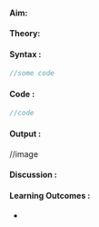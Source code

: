 #### Aim:
#### Theory:

#### Syntax :

```cpp
//some code
```

#### Code :

```cpp
//code
```

#### Output : 
//image


#### Discussion :


#### Learning Outcomes :
- ​





